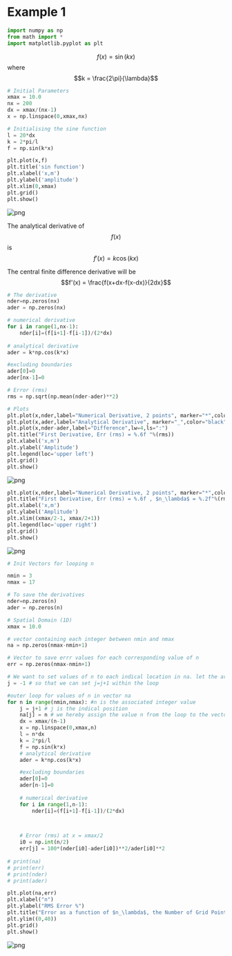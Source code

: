 # Example 1


```python
import numpy as np
from math import *
import matplotlib.pyplot as plt
```

$$f(x) = \sin(kx)$$ 
where $$k = \frac{2\pi}{\lambda}$$


```python
# Initial Parameters
xmax = 10.0
nx = 200
dx = xmax/(nx-1)
x = np.linspace(0,xmax,nx)

# Initialising the sine function
l = 20*dx
k = 2*pi/l
f = np.sin(k*x)

```


```python
plt.plot(x,f)
plt.title('sin function')
plt.xlabel('x,m')
plt.ylabel('amplitude')
plt.xlim(0,xmax)
plt.grid()
plt.show()
```


    
![png](output_4_0.png)
    


The analytical derivative of $$f(x)$$ is
$$f'(x) = k\cos(kx)$$

The central finite difference derivative will be 
$$f'(x) = \frac{f(x+dx-f(x-dx)}{2dx}$$


```python
# The derivative
nder=np.zeros(nx)
ader = np.zeros(nx)

# numerical derivative
for i in range(1,nx-1):
    nder[i]=(f[i+1]-f[i-1])/(2*dx)
    
# analytical derivative
ader = k*np.cos(k*x)

#excluding boundaries
ader[0]=0
ader[nx-1]=0

# Error (rms)
rms = np.sqrt(np.mean(nder-ader)**2)

# Plots
plt.plot(x,nder,label="Numerical Derivative, 2 points", marker="*",color="blue")
plt.plot(x,ader,label="Analytical Derivative", marker="_",color="black")
plt.plot(x,nder-ader,label="Difference",lw=4,ls=":")
plt.title("First Derivative, Err (rms) = %.6f "%(rms))
plt.xlabel('x,m')
plt.ylabel('Amplitude')
plt.legend(loc='upper left')
plt.grid()
plt.show()
```


    
![png](output_6_0.png)
    



```python
plt.plot(x,nder,label="Numerical Derivative, 2 points", marker="*",color="blue")
plt.title("First Derivative, Err (rms) = %.6f , $n_\lambda$ = %.2f"%(rms, l/dx))
plt.xlabel('x,m')
plt.ylabel('Amplitude')
plt.xlim((xmax/2-1, xmax/2+1))
plt.legend(loc='upper right')
plt.grid()
plt.show()
```


    
![png](output_7_0.png)
    



```python
# Init Vectors for looping n

nmin = 3
nmax = 17

# To save the derivatives
nder=np.zeros(n)
ader = np.zeros(n)

# Spatial Domain (1D)
xmax = 10.0

# vector containing each integer between nmin and nmax
na = np.zeros(nmax-nmin+1)

# Vector to save errr values for each corresponding value of n
err = np.zeros(nmax-nmin+1)

# We want to set values of n to each indical location in na. let the array index be j
j = -1 # so that we can set j=j+1 within the loop

#outer loop for values of n in vector na
for n in range(nmin,nmax): #n is the associated integer value 
    j = j+1 # j is the indical position
    na[j] = n # we hereby assign the value n from the loop to the vector element at j in na
    dx = xmax/(n-1)
    x = np.linspace(0,xmax,n)
    l = n*dx
    k = 2*pi/l
    f = np.sin(k*x)
    # analytical derivative
    ader = k*np.cos(k*x)

    #excluding boundaries
    ader[0]=0
    ader[n-1]=0
    
    # numerical derivative
    for i in range(1,n-1):
        nder[i]=(f[i+1]-f[i-1])/(2*dx)
        


    # Error (rms) at x = xmax/2
    i0 = np.int(n/2)
    err[j] = 100*(nder[i0]-ader[i0])**2/ader[i0]**2
    
# print(na)
# print(err)
# print(nder)
# print(ader)

plt.plot(na,err)
plt.xlabel("n")
plt.ylabel("RMS Error %")
plt.title("Error as a function of $n_\lambda$, the Number of Grid Points per $\lambda$")
plt.ylim((0,40))
plt.grid()
plt.show()
```


    
![png](output_8_0.png)
    



```python

```
